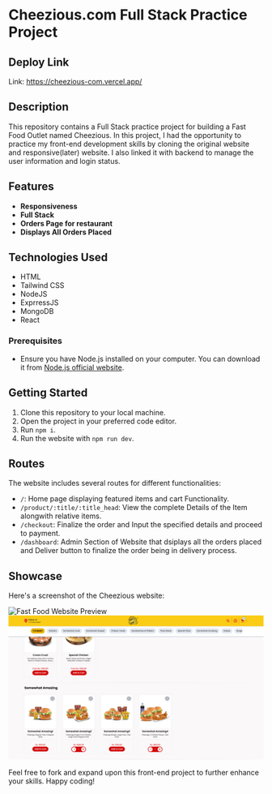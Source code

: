# Cheezious.com Full Stack Practice Project

## Deploy Link

Link: https://cheezious-com.vercel.app/

## Description

This repository contains a Full Stack practice project for building a Fast Food Outlet named Cheezious. In this project, I had the opportunity to practice my front-end development skills by cloning the original website and responsive(later) website. I also linked it with backend to manage the user information and login status.

## Features

- **Responsiveness**
- **Full Stack**
- **Orders Page for restaurant**
- **Displays All Orders Placed**

## Technologies Used

- HTML
- Tailwind CSS
- NodeJS
- ExprressJS
- MongoDB
- React

### Prerequisites

- Ensure you have Node.js installed on your computer. You can download it from [Node.js official website](https://nodejs.org/).

## Getting Started

1. Clone this repository to your local machine.
2. Open the project in your preferred code editor.
3. Run `npm i`.
4. Run the website with `npm run dev`.

## Routes

The website includes several routes for different functionalities:

- `/`: Home page displaying featured items and cart Functionality.
- `/product/:title/:title_head`: View the complete Details of the Item alongwith relative items.
- `/checkout`: Finalize the order and Input the specified details and proceed to payment.
- `/dashboard`: Admin Section of Website that dsiplays all the orders placed and Deliver button to finalize the order being in delivery process.



## Showcase

Here's a screenshot of the Cheezious website:

![Fast Food Website Preview](public/assets/img/cheezious-com.vercel.app_(HD).png)
![Fast Food Website Preview](public/assets/img/cheezious-com.vercel.app_(HD)(1).png)

Feel free to fork and expand upon this front-end project to further enhance your skills. Happy coding!
